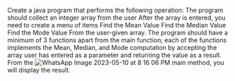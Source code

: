 Create a java program that performs the following operation:
The program should collect an integer array from the user
After the array is entered, you need to create a menu of items
Find the Mean Value
Find the Median Value
Find the Mode Value
From the user-given array.
The program should have a minimum of 3 functions apart from the main function; each of the functions implements the Mean, Median, and Mode computation by accepting the array user has entered as a parameter and returning the value as a result. From the ![WhatsApp Image 2023-05-10 at 8 16 06 PM](https://github.com/Lawrence0559/22122160-MDS273L-JAVA/assets/118505458/35812be4-91e8-49a1-9dc9-1f7d605ac519)
main method, you will display the result.
